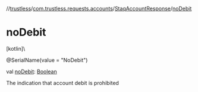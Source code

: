 //[trustless](../../../index.md)/[com.trustless.requests.accounts](../index.md)/[StaqAccountResponse](index.md)/[noDebit](no-debit.md)

# noDebit

[kotlin]\

@SerialName(value = &quot;NoDebit&quot;)

val [noDebit](no-debit.md): [Boolean](https://kotlinlang.org/api/latest/jvm/stdlib/kotlin/-boolean/index.html)

The indication that account debit is prohibited
